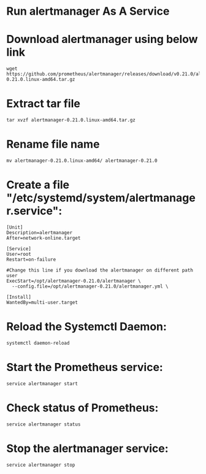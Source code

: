 # Run alertmanager As A Service

# Download alertmanager using below link
    wget https://github.com/prometheus/alertmanager/releases/download/v0.21.0/alertmanager-0.21.0.linux-amd64.tar.gz
# Extract tar file
    tar xvzf alertmanager-0.21.0.linux-amd64.tar.gz
# Rename file name
    mv alertmanager-0.21.0.linux-amd64/ alertmanager-0.21.0

# Create a file "/etc/systemd/system/alertmanager.service":
    [Unit]
    Description=alertmanager
    After=network-online.target

    [Service]
    User=root
    Restart=on-failure

    #Change this line if you download the alertmanager on different path user
    ExecStart=/opt/alertmanager-0.21.0/alertmanager \
      --config.file=/opt/alertmanager-0.21.0/alertmanager.yml \

    [Install]
    WantedBy=multi-user.target
# Reload the Systemctl Daemon:
    systemctl daemon-reload
# Start the Prometheus service:
    service alertmanager start
# Check status of Prometheus:
    service alertmanager status
# Stop the alertmanager service:
    service alertmanager stop
